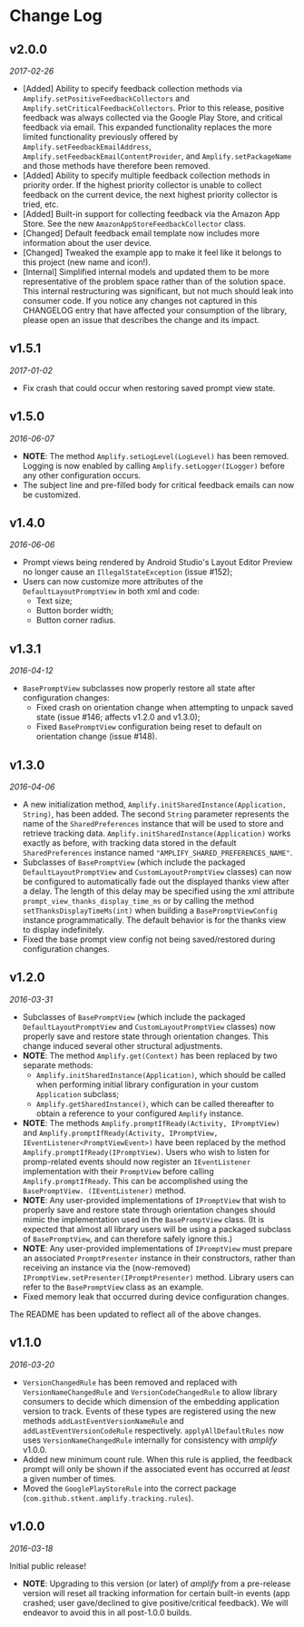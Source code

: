 # Change Log

## v2.0.0

_2017-02-26_

- [Added] Ability to specify feedback collection methods via `Amplify.setPositiveFeedbackCollectors` and `Amplify.setCriticalFeedbackCollectors`. Prior to this release, positive feedback was always collected via the Google Play Store, and critical feedback via email. This expanded functionality replaces the more limited functionality previously offered by `Amplify.setFeedbackEmailAddress`, `Amplify.setFeedbackEmailContentProvider`, and `Amplify.setPackageName` and those methods have therefore been removed.
- [Added] Ability to specify multiple feedback collection methods in priority order. If the highest priority collector is unable to collect feedback on the current device, the next highest priority collector is tried, etc.
- [Added] Built-in support for collecting feedback via the Amazon App Store. See the new `AmazonAppStoreFeedbackCollector` class.
- [Changed] Default feedback email template now includes more information about the user device.
- [Changed] Tweaked the example app to make it feel like it belongs to this project (new name and icon!).
- [Internal] Simplified internal models and updated them to be more representative of the problem space rather than of the solution space. This internal restructuring was significant, but not much should leak into consumer code. If you notice any changes not captured in this CHANGELOG entry that have affected your consumption of the library, please open an issue that describes the change and its impact.

## v1.5.1

_2017-01-02_

- Fix crash that could occur when restoring saved prompt view state.

## v1.5.0

_2016-06-07_

- **NOTE**: The method `Amplify.setLogLevel(LogLevel)` has been removed. Logging is now enabled by calling `Amplify.setLogger(ILogger)` before any other configuration occurs.
- The subject line and pre-filled body for critical feedback emails can now be customized.

## v1.4.0

_2016-06-06_

- Prompt views being rendered by Android Studio's Layout Editor Preview no longer cause an `IllegalStateException` (issue #152);
- Users can now customize more attributes of the `DefaultLayoutPromptView` in both xml and code:
  - Text size;
  - Button border width;
  - Button corner radius.

## v1.3.1

_2016-04-12_

- `BasePromptView` subclasses now properly restore all state after configuration changes:
  - Fixed crash on orientation change when attempting to unpack saved state (issue #146; affects v1.2.0 and v1.3.0);
  - Fixed `BasePromptView` configuration being reset to default on orientation change (issue #148).

## v1.3.0

_2016-04-06_

- A new initialization method, `Amplify.initSharedInstance(Application, String)`, has been added. The second `String` parameter represents the name of the `SharedPreferences` instance that will be used to store and retrieve tracking data. `Amplify.initSharedInstance(Application)` works exactly as before, with tracking data stored in the default `SharedPreferences` instance named `"AMPLIFY_SHARED_PREFERENCES_NAME"`.
- Subclasses of `BasePromptView` (which include the packaged `DefaultLayoutPromptView` and `CustomLayoutPromptView` classes) can now be configured to automatically fade out the displayed thanks view after a delay. The length of this delay may be specified using the xml attribute `prompt_view_thanks_display_time_ms` or by calling the method `setThanksDisplayTimeMs(int)` when building a  `BasePromptViewConfig` instance programmatically. The default behavior is for the thanks view to display indefinitely.
- Fixed the base prompt view config not being saved/restored during configuration changes.

## v1.2.0

_2016-03-31_

- Subclasses of `BasePromptView` (which include the packaged `DefaultLayoutPromptView` and `CustomLayoutPromptView` classes) now properly save and restore state through orientation changes. This change induced several other structural adjustments.
- **NOTE**: The method `Amplify.get(Context)` has been replaced by two separate methods:
	- `Amplify.initSharedInstance(Application)`, which should be called when performing initial library configuration in your custom `Application` subclass;
	- `Amplify.getSharedInstance()`, which can be called thereafter to obtain a reference to your configured `Amplify` instance.
- **NOTE**: The methods `Amplify.promptIfReady(Activity, IPromptView)` and `Amplify.promptIfReady(Activity, IPromptView, IEventListener<PromptViewEvent>)` have been replaced by the method `Amplify.promptIfReady(IPromptView)`. Users who wish to listen for promp-related events should now register an `IEventListener` implementation with their `PromptView` before calling `Amplify.promptIfReady`. This can be accomplished using the `BasePromptView.
(IEventListener)` method.
- **NOTE**: Any user-provided implementations of `IPromptView` that wish to properly save and restore state through orientation changes should mimic the implementation used in the `BasePromptView` class. (It is expected that almost all library users will be using a packaged subclass of `BasePromptView`, and can therefore safely ignore this.)
- **NOTE**: Any user-provided implementations of `IPromptView` must prepare an associated `PromptPresenter` instance in their constructors, rather than receiving an instance via the (now-removed) `IPromptView.setPresenter(IPromptPresenter)` method. Library users can refer to the `BasePromptView` class as an example.
- Fixed memory leak that occurred during device configuration changes.

The README has been updated to reflect all of the above changes.

## v1.1.0

_2016-03-20_

- `VersionChangedRule` has been removed and replaced with `VersionNameChangedRule` and `VersionCodeChangedRule` to allow library consumers to decide which dimension of the embedding application version to track. Events of these types are registered using the new methods `addLastEventVersionNameRule` and `addLastEventVersionCodeRule` respectively. `applyAllDefaultRules` now uses `VersionNameChangedRule` internally for consistency with _amplify_ v1.0.0.
- Added new minimum count rule. When this rule is applied, the feedback prompt will only be shown if the associated event has occurred at _least_ a given number of times.
- Moved the `GooglePlayStoreRule` into the correct package (`com.github.stkent.amplify.tracking.rules`).

## v1.0.0

_2016-03-18_

Initial public release!

- **NOTE**: Upgrading to this version (or later) of _amplify_ from a pre-release version will reset all tracking information for certain built-in events (app crashed; user gave/declined to give positive/critical feedback). We will endeavor to avoid this in all post-1.0.0 builds.
